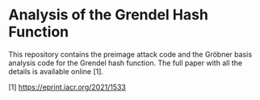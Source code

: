 # Analysis of the Grendel Hash Function

This repository contains the preimage attack code and the Gröbner basis analysis code for the Grendel hash function. The full paper with all the details is available online [1].


[1] https://eprint.iacr.org/2021/1533
